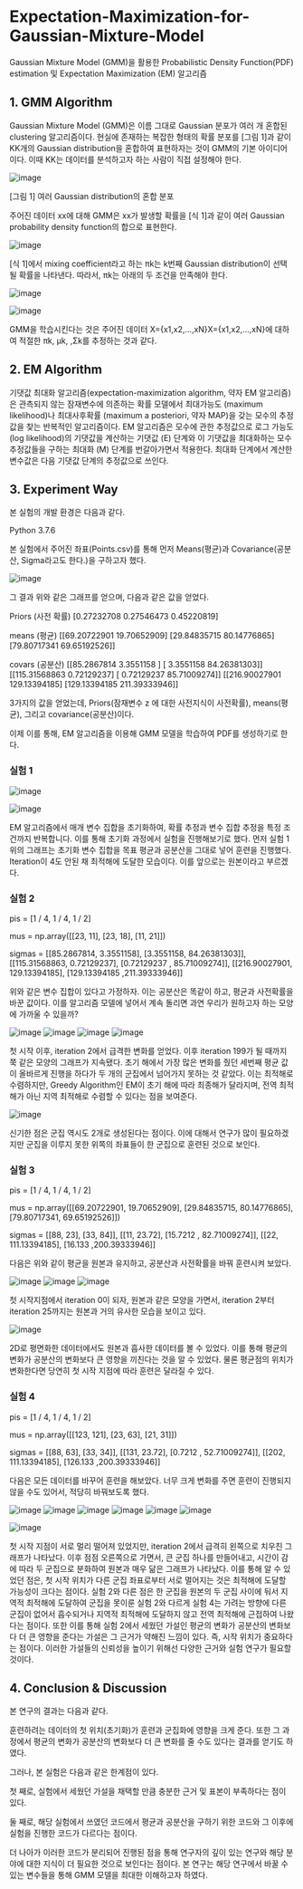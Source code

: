 # Expectation-Maximization-for-Gaussian-Mixture-Model
Gaussian Mixture Model (GMM)을 활용한 Probabilistic Density Function(PDF) estimation 및 Expectation Maximization (EM) 알고리즘


## 1. GMM Algorithm
Gaussian Mixture Model (GMM)은 이름 그대로 Gaussian 분포가 여러 개 혼합된 clustering 알고리즘이다. 현실에 존재하는 복잡한 형태의 확률 분포를 [그림 1]과 같이 KK개의 Gaussian distribution을 혼합하여 표현하자는 것이 GMM의 기본 아이디어이다. 이때 KK는 데이터를 분석하고자 하는 사람이 직접 설정해야 한다.

![image](https://github.com/Junst/Expectation-Maximization-for-Gaussian-Mixture-Model/blob/main/images/%EA%B7%B8%EB%A6%BC1.png)

[그림 1] 여러 Gaussian distribution의 혼합 분포

주어진 데이터 xx에 대해 GMM은 xx가 발생할 확률을 [식 1]과 같이 여러 Gaussian probability density function의 합으로 표현한다.

![image](https://github.com/Junst/Expectation-Maximization-for-Gaussian-Mixture-Model/blob/main/images/%EA%B7%B8%EB%A6%BC2.png)

[식 1]에서 mixing coefficient라고 하는 πk는 k번째 Gaussian distribution이 선택될 확률을 나타낸다. 따라서, πk는 아래의 두 조건을 만족해야 한다.

![image](https://github.com/Junst/Expectation-Maximization-for-Gaussian-Mixture-Model/blob/main/images/%EA%B7%B8%EB%A6%BC3.png)

![image](https://github.com/Junst/Expectation-Maximization-for-Gaussian-Mixture-Model/blob/main/images/%EA%B7%B8%EB%A6%BC4.png)

GMM을 학습시킨다는 것은 주어진 데이터 X={x1,x2,...,xN}X={x1,x2,...,xN}에 대하여 적절한 πk, μk, ,Σk를 추정하는 것과 같다.

## 2. EM Algorithm

기댓값 최대화 알고리즘(expectation-maximization algorithm, 약자 EM 알고리즘)은 관측되지 않는 잠재변수에 의존하는 확률 모델에서 최대가능도 (maximum likelihood)나 최대사후확률 (maximum a posteriori, 약자 MAP)을 갖는 모수의 추정값을 찾는 반복적인 알고리즘이다. EM 알고리즘은 모수에 관한 추정값으로 로그 가능도 (log likelihood)의 기댓값을 계산하는 기댓값 (E) 단계와 이 기댓값을 최대화하는 모수 추정값들을 구하는 최대화 (M) 단계를 번갈아가면서 적용한다. 최대화 단계에서 계산한 변수값은 다음 기댓값 단계의 추정값으로 쓰인다.

## 3. Experiment Way

본 실험의 개발 환경은 다음과 같다.

Python 3.7.6

본 실험에서 주어진 좌표(Points.csv)를 통해 먼저 Means(평균)과 Covariance(공분산, Sigma라고도 한다.)을 구하고자 했다.

![image](https://github.com/Junst/Expectation-Maximization-for-Gaussian-Mixture-Model/blob/main/images/Figure_1.png)

그 결과 위와 같은 그래프를 얻으며, 다음과 같은 값을 얻었다.

Priors (사전 확률)
[0.27232708 0.27546473 0.45220819]

means (평균)
[[69.20722901 19.70652909]
 [29.84835715 80.14776865]
 [79.80717341 69.65192526]]
 
covars (공분산)
[[85.2867814   3.3551158 ]
 [ 3.3551158  84.26381303]]
[[115.31568863   0.72129237]
 [  0.72129237  85.71009274]]
[[216.90027901 129.13394185]
 [129.13394185 211.39333946]]

3가지의 값을 얻었는데, Priors(잠재변수 z 에 대한 사전지식이 사전확률), means(평균), 그리고 covariance(공분산)이다.

이제 이를 통해, EM 알고리즘을 이용해 GMM 모델을 학습하여 PDF를 생성하기로 한다.
### 실험 1
![image](https://github.com/Junst/Expectation-Maximization-for-Gaussian-Mixture-Model/blob/main/images/gaussian%202d.png)

![image](https://github.com/Junst/Expectation-Maximization-for-Gaussian-Mixture-Model/blob/main/images/Complete.png)

EM 알고리즘에서 매개 변수 집합을 초기화하여, 확률 추정과 변수 집합 추정을 특정 조건까지 반복합니다. 이를 통해 초기화 과정에서 실험을 진행해보기로 했다. 먼저 실험 1 위의 그래프는 초기화 변수 집합을 목표 평균과 공분산을 그대로 넣어 훈련을 진행했다. Iteration이 4도 안된 채 최적해에 도달한 모습이다. 이를 앞으로는 원본이라고 부르겠다.

### 실험 2

pis = [1 / 4, 1 / 4, 1 / 2]

mus = np.array([[23, 11], [23, 18], [11, 21]])

sigmas = [[85.2867814, 3.3551158], [3.3551158, 84.26381303]], [[115.31568863, 0.72129237],
 [0.72129237 , 85.71009274]], [[216.90027901, 129.13394185], [129.13394185 ,211.39333946]]

위와 같은 변수 집합이 있다고 가정하자. 이는 공분산은 똑같이 하고, 평균과 사전확률을 바꾼 값이다. 이를 알고리즘 모델에 넣어서 계속 돌리면 과연 우리가 원하고자 하는 모양에 가까울 수 있을까?

![image](https://github.com/Junst/Expectation-Maximization-for-Gaussian-Mixture-Model/blob/main/images/gmm_test1.png)
![image](https://github.com/Junst/Expectation-Maximization-for-Gaussian-Mixture-Model/blob/main/images/gmm_test1%202.png)
![image](https://github.com/Junst/Expectation-Maximization-for-Gaussian-Mixture-Model/blob/main/images/gmm_test1%203.png)
![image](https://github.com/Junst/Expectation-Maximization-for-Gaussian-Mixture-Model/blob/main/images/gmm_test1%203.png)

첫 시작 이후, iteration 2에서 급격한 변화를 얻었다. 이후 iteration 199가 될 때까지 쭉 같은 모양의 그래프가 지속됐다. 초기 해에서 가장 많은 변화를 줬던 세번째 평균 값이 올바르게 진행을 하다가 두 개의 군집에서 넘어가지 못하는 것 같았다. 이는 최적해로 수렴하지만, Greedy Algorithm인 EM이 초기 해에 따라 최종해가 달라지며, 전역 최적해가 아닌 지역 최적해로 수렴할 수 있다는 점을 보여준다.

![image](https://github.com/Junst/Expectation-Maximization-for-Gaussian-Mixture-Model/blob/main/images/gmm_test1%202d.png)

신기한 점은 군집 역시도 2개로 생성된다는 점이다. 이에 대해서 연구가 많이 필요하겠지만 군집을 이루지 못한 위쪽의 좌표들이 한 군집으로 훈련된 것으로 보인다.

### 실험 3 

pis = [1 / 4, 1 / 4, 1 / 2]

mus = np.array([[69.20722901, 19.70652909],
[29.84835715, 80.14776865],
[79.80717341, 69.65192526]])

sigmas = [[88, 23], [33, 84]], [[11, 23.72],
 [15.7212 , 82.71009274]], [[22, 111.13394185], [16.133 ,200.39333946]]
 
 다음은 위와 같이 평균을 원본과 유지하고, 공분산과 사전확률을 바꿔 훈련시켜 보았다.
 
 ![image](https://github.com/Junst/Expectation-Maximization-for-Gaussian-Mixture-Model/blob/main/images/gmm_test3%20%20start.png)
 ![image](https://github.com/Junst/Expectation-Maximization-for-Gaussian-Mixture-Model/blob/main/images/gmm_test3%20%201.png)
 ![image](https://github.com/Junst/Expectation-Maximization-for-Gaussian-Mixture-Model/blob/main/images/gmm_test3%20%202.png)
 
 첫 시작지점에서 iteration 0이 되자, 원본과 같은 모양을 가면서, iteration 2부터 iteration 25까지는 원본과 거의 유사한 모습을 보이고 있다. 
 
 ![image](https://github.com/Junst/Expectation-Maximization-for-Gaussian-Mixture-Model/blob/main/images/gmm_test3%202d.png)
 
 2D로 평면화한 데이터에서도 원본과 흡사한 데이터를 볼 수 있었다. 이를 통해 평균의 변화가 공분산의 변화보다 큰 영향을 끼친다는 것을 알 수 있었다. 물론 평균점의 위치가 변화한다면 당연히 첫 시작 지점에 따라 훈련은 달라질 수 있다.
 
 ### 실험 4
 
pis = [1 / 4, 1 / 4, 1 / 2]

mus = np.array([[123, 121], [23, 63], [21, 31]])

sigmas = [[88, 63], [33, 34]], [[131, 23.72],
 [0.7212 , 52.71009274]], [[202, 111.13394185], [126.133 ,200.39333946]]
 
다음은 모든 데이터를 바꾸어 훈련을 해보았다. 너무 크게 변화를 주면 훈련이 진행되지 않을 수도 있어서, 적당히 바꿔보도록 했다.

![image](https://github.com/Junst/Expectation-Maximization-for-Gaussian-Mixture-Model/blob/main/images/gmm_test4%20start.png)
![image](https://github.com/Junst/Expectation-Maximization-for-Gaussian-Mixture-Model/blob/main/images/gmm_test4%201.png)
![image](https://github.com/Junst/Expectation-Maximization-for-Gaussian-Mixture-Model/blob/main/images/gmm_test4%202.png)
![image](https://github.com/Junst/Expectation-Maximization-for-Gaussian-Mixture-Model/blob/main/images/gmm_test4%203.png)
![image](https://github.com/Junst/Expectation-Maximization-for-Gaussian-Mixture-Model/blob/main/images/gmm_test4%204.png)
![image](https://github.com/Junst/Expectation-Maximization-for-Gaussian-Mixture-Model/blob/main/images/gmm_test4%205.png)

![image](https://github.com/Junst/Expectation-Maximization-for-Gaussian-Mixture-Model/blob/main/images/gmm_test4%202d.png)

첫 시작 지점이 서로 멀리 떨어져 있었지만, iteration 2에서 급격히 왼쪽으로 치우친 그래프가 나타났다. 이후 점점 오른쪽으로 가면서, 큰 군집 하나를 만들어내고, 시간이 감에 따라 두 군집으로 분화하여 원본과 매우 닮은 그래프가 나타났다. 이를 통해 알 수 있었던 점은, 첫 시작 위치가 다른 군집 좌표로부터 서로 멀어지는 것은 최적해에 도달할 가능성이 크다는 점이다. 실험 2와 다른 점은 한 군집을 원본의 두 군집 사이에 둬서 지역적 최적해에 도달하여 군집을 못이룬 실험 2와 다르게 실험 4는 가려는 방향에 다른 군집이 없어서 흡수되거나 지역적 최적해에 도달하지 않고 전역 최적해에 근접하여 나왔다는 점이다. 또한 이를 통해 실험 2에서 세웠던 가설인 평균의 변화가 공분산의 변화보다 더 큰 영향을 준다는 가설은 그 근거가 약해진 느낌이 있다. 즉, 시작 위치가 중요하다는 점이다. 이러한 가설들의 신뢰성을 높이기 위해선 다양한 근거와 실험 연구가 필요할 것이다.

## 4. Conclusion & Discussion
본 연구의 결과는 다음과 같다.

훈련하려는 데이터의 첫 위치(초기화)가 훈련과 군집화에 영향을 크게 준다. 또한 그 과정에서 평균의 변화가 공분산의 변화보다 더 큰 변화를 줄 수도 있다는 결과를 얻기도 하였다.

그러나, 본 실험은 다음과 같은 한계점이 있다.

첫 째로, 실험에서 세웠던 가설을 채택할 만큼 충분한 근거 및 표본이 부족하다는 점이 있다.

둘 째로, 해당 실험에서 쓰였던 코드에서 평균과 공분산을 구하기 위한 코드와 그 이후에 실험을 진행한 코드가 다르다는 점이다.

더 나아가 이러한 코드가 분리되어 진행된 점을 통해 연구자의 깊이 있는 연구와 해당 분야에 대한 지식이 더 필요한 것으로 보인다는 점이다. 본 연구는 해당 연구에서 바꿀 수 있는 변수들을 통해 GMM 모델을 최대한 이해하고자 하였다.





